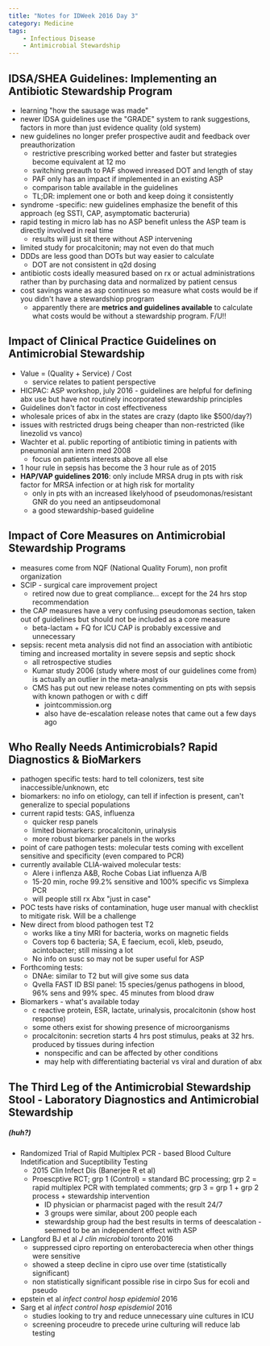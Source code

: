 ```yaml
---
title: "Notes for IDWeek 2016 Day 3"
category: Medicine
tags:
    - Infectious Disease
    - Antimicrobial Stewardship
---
```


## IDSA/SHEA Guidelines: Implementing an Antibiotic Stewardship Program ##

- learning "how the sausage was made"
- newer IDSA guidelines use the "GRADE" system to rank suggestions, factors in more than just evidence quality (old system)
- new guidelines no longer prefer prospective audit and feedback over preauthorization
	- restrictive prescribing worked better and faster but strategies become equivalent at 12 mo
	- switching preauth to PAF showed inreased DOT and length of stay
	- PAF only has an impact if implemented in an existing ASP
	- comparison table available in the guidelines
	- TL;DR: implement one or both and keep doing it consistently
- syndrome -specific: new guidelines emphasize the benefit of this approach (eg SSTI, CAP, asymptomatic bacteruria)
- rapid testing in micro lab has no ASP benefit unless the ASP team is directly involved in real time
	- results will just sit there without ASP intervening
- limited study for procalcitonin; may not even do that much
- DDDs are less good than DOTs but way easier to calculate
	- DOT are not consistent in q2d dosing
- antibiotic costs ideally measured based on rx or actual administrations rather than by purchasing data and normalized by patient census
- cost savings wane as asp continues so measure what costs would be if you didn't have a stewardshiop program
	- apparently there are **metrics and guidelines available** to calculate what costs would be without a stewardship program. F/U!!

## Impact of Clinical Practice Guidelines on Antimicrobial Stewardship ##

- Value = (Quality + Service) / Cost
	- service relates to patient perspective
- HICPAC: ASP workshop, july 2016 - guidelines are helpful for defining abx use but have not routinely incorporated stewardship principles
- Guidelines don't factor in cost effectiveness
- wholesale prices of abx in the states are crazy (dapto like $500/day?)
- issues with restricted drugs being cheaper than non-restricted (like linezolid vs vanco)
- Wachter et al. public reporting of antibiotic timing in patients with pneumonial ann intern med 2008
	- focus on patients interests above all else
- 1 hour rule in sepsis has become the 3 hour rule as of 2015
- **HAP/VAP guidelines 2016**: only include MRSA drug in pts with risk factor for MRSA infection or at high risk for mortality
	- only in pts with an increased likelyhood of pseudomonas/resistant GNR do you need an antipseudomonal
	- a good stewardship-based guideline

## Impact of Core Measures on Antimicrobial Stewardship Programs ##

- measures come from NQF (National Quality Forum), non profit organization
- SCIP - surgical care improvement project
	- retired now due to great compliance... except for the 24 hrs stop recommendation
- the CAP measures have a very confusing pseudomonas section, taken out of guidelines but should not be included as a core measure
	- beta-lactam + FQ for ICU CAP is probably excessive and unnecessary
- sepsis: recent meta analysis did not find an association with antibiotic timing and increased mortality in severe sepsis and septic shock
	- all retrospective studies
	- Kumar study 2006 (study where most of our guidelines come from) is actually an outlier in the meta-analysis
	- CMS has put out new release notes commenting on pts with sepsis with known pathogen or with c diff
		- jointcommission.org
		- also have de-escalation release notes that came out a few days ago 

## Who Really Needs Antimicrobials? Rapid Diagnostics & BioMarkers ##

-  pathogen specific tests: hard to tell colonizers, test site inaccessible/unknown, etc
- biomarkers: no info on etiology, can tell if infection is present, can't generalize to special populations
- current rapid tests: GAS, influenza
	- quicker resp panels
	- limited biomarkers: procalcitonin, urinalysis
	- more robust biomarker panels in the works
- point of care pathogen tests: molecular tests coming with excellent sensitive and specificity (even compared to PCR) 
- currently available CLIA-waived molecular tests:
	- Alere i inflenza A&B, Roche Cobas Liat influenza A/B
	- 15-20 min, roche 99.2% sensitive and 100% specific vs Simplexa PCR
	- will people still rx Abx "just in case"
- POC tests have risks of contamination, huge user manual with checklist to mitigate risk. Will be a challenge
- New direct from blood pathogen test T2
	- works like a tiny MRI for bacteria, works on magnetic fields
	- Covers top 6 bacteria; SA, E faecium, ecoli, kleb, pseudo, acintobacter; still missing a lot
	- No info on susc so may not be super useful for ASP
- Forthcoming tests:
	- DNAe: similar to T2 but will give some sus data
	- Qvella FAST ID BSI panel: 15 species/genus pathogens in blood, 96% sens and 99% spec. 45 minutes from blood draw
- Biomarkers - what's available today
	- c reactive protein, ESR, lactate, urinalysis, procalcitonin (show host response)
	- some others exist for showing presence of microorganisms
	- procalcitonin: secretion starts 4 hrs post stimulus, peaks at 32 hrs. produced by tissues during infection
		- nonspecific and can be affected by other conditions
		- may help with differentiating bacterial vs viral and duration of abx

## The Third Leg of the Antimicrobial Stewardship Stool - Laboratory Diagnostics and Antimicrobial Stewardship ##

##### (huh?) #####

- Randomized Trial of Rapid Multiplex PCR - based Blood Culture Indetification and Suceptibility Testing
	- 2015 Clin Infect Dis (Banerjee R et al)
	- Proescptive RCT; grp 1 (Control) = standard BC processing; grp 2 = rapid multiplex PCR with templated comments; grp 3 = grp 1 + grp 2 process + stewardship intervention
		- ID physician or pharmacist paged with the result 24/7
		- 3 groups were similar, about 200 people each
		- stewardship group had the best results in terms of deescalation - seemed to be an independent effect with ASP
- Langford BJ et al _J clin microbiol_ toronto 2016
	- suppressed cipro reporting on enterobacterecia when other things were sensitive
	- showed a steep decline in cipro use over time (statistically significant)
	- non statistically significant possible rise in cirpo Sus for ecoli and pseudo
- epstein et al _infect control hosp epidemiol_ 2016
- Sarg et al _infect control hosp episdemiol_ 2016
	- studies looking to try and reduce unnecessary uine cultures in ICU
	- screening proceudre to precede urine culturing will reduce lab testing
